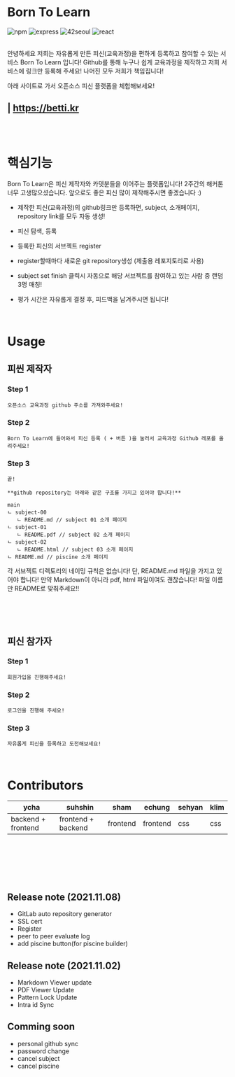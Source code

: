 # Born To Learn

![npm](https://img.shields.io/npm/v/npm?style=flat)
![express](https://img.shields.io/badge/-ExpressJs-232323?logo=express&logoColor=white&style=flat)
![42seoul](https://img.shields.io/badge/-42Seoul-325916?logo=42&logoColor=white&style=flat)
![react](https://img.shields.io/badge/-ReactJs-40AEF0?logo=react&logoColor=white&style=flat)

<br/>
안녕하세요 저희는 자유롭게 만든 피신(교육과정)을 편하게 등록하고 참여할 수 있는 서비스 Born To Learn 입니다!
Github를 통해 누구나 쉽게 교육과정을 제작하고 저희 서비스에 링크만 등록해 주세요! 나머진 모두 저희가 책임집니다!

아래 사이트로 가서 오픈소스 피신 플랫폼을 체험해보세요!

## | https://betti.kr

<br/>
<br/>

# 핵심기능

Born To Learn은 피신 제작자와 카뎃분들을 이어주는 플랫폼입니다! 2주간의 해커톤 너무 고생많으셨습니다. 앞으로도 좋은 피신 많이 제작해주시면 좋겠습니다 :)
- 제작한 피신(교육과정)의 github링크만 등록하면, subject, 소개페이지, repository link를 모두 자동 생성!

- 피신 탐색, 등록

- 등록한 피신의 서브젝트 register

- register할때마다 새로운 git repository생성 (제출용 레포지토리로 사용)

- subject set finish 클릭시 자동으로 해당 서브젝트를 참여하고 있는 사람 중 랜덤 3명 매칭!

- 평가 시간은 자유롭게 결정 후, 피드백을 남겨주시면 됩니다!

<br>

# Usage

## 피씬 제작자

### Step 1

`오픈소스 교육과정 github 주소를 가져와주세요! `

### Step 2

`Born To Learn에 들어와서 피신 등록 ( + 버튼 )을 눌러서 교육과정 Github 레포를 올려주세요!`

### Step 3

`끝!`

```
**github repository는 아래와 같은 구조를 가지고 있어야 합니다!**

main
ㄴ subject-00
   ㄴ README.md // subject 01 소개 페이지
ㄴ subject-01
   ㄴ README.pdf // subject 02 소개 페이지
ㄴ subject-02
   ㄴ README.html // subject 03 소개 페이지
ㄴ README.md // piscine 소개 페이지
```

각 서브젝트 디렉토리의 네이밍 규칙은 없습니다! 단, README.md 파일을 가지고 있어야 합니다!
만약 Markdown이 아니라 pdf, html 파일이여도 괜찮습니다! 파일 이름만 README로 맞춰주세요!!

<br/>
<br/>
<br/>

## 피신 참가자

### Step 1

`회원가입을 진행해주세요!`

### Step 2

`로그인을 진행해 주세요!`

### Step 3

`자유롭게 피신을 등록하고 도전해보세요!`

<br>

# Contributors

| ycha               | suhshin            | sham     | echung   | sehyan | klim |
| ------------------ | ------------------ | -------- | -------- | ------ | ---- |
| backend + frontend | frontend + backend | frontend | frontend | css    | css  |

<br/>
<br/>
<br/>
<br/>
<br/>

## Release note (2021.11.08)

- GitLab auto repository generator
- SSL cert
- Register
- peer to peer evaluate log
- add piscine button(for piscine builder)

## Release note (2021.11.02)

- Markdown Viewer update
- PDF Viewer Update
- Pattern Lock Update
- Intra id Sync

## Comming soon

- personal github sync
- password change
- cancel subject
- cancel piscine
